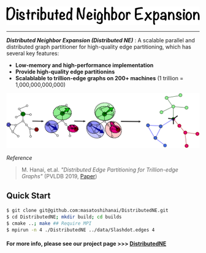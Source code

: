 ![logo](data/DNE_logo.png)

---

__*Distributed Neighbor Expansion (Distributed NE)*__ : A scalable parallel and distributed graph partitioner for high-quality edge partitioning, which has several key features:

- __Low-memory and high-performance implementation__
- __Provide high-quality edge partitionins__
- __Scalablable to trillion-edge graphs on 200+ machines__ (1 trillion = 1,000,000,000,000)

![expansion](data/ParallelExpansion.png)

*Reference*    

> M. Hanai, et.al. *"Distributed Edge Partitioning for Trillion-edge Graphs"* (PVLDB 2019, [Paper](https://arxiv.org/pdf/1908.05855.pdf))

## Quick Start

```bash
$ git clone git@github.com:masatoshihanai/DistributedNE.git
$ cd DistributedNE; mkdir build; cd builds
$ cmake ..; make ## Require MPI
$ mpirun -n 4 ./DistributedNE ../data/Slashdot.edges 4
```

#### For more info, please see our project page >>> [DistributedNE](http://www.masahanai.jp/DistributedNE/)

